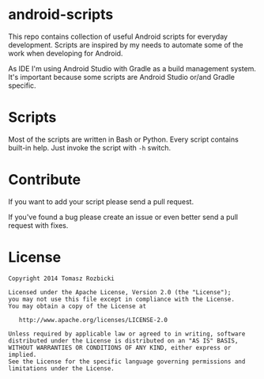 android-scripts
===============
This repo contains collection of useful Android scripts for everyday development. Scripts are inspired by my needs to automate some of the work when developing for Android.

As IDE I'm using Android Studio with Gradle as a build management system. It's important because some scripts are Android Studio or/and Gradle specific.


Scripts
==============
Most of the scripts are written in Bash or Python. Every script contains built-in help. Just invoke the script with `-h` switch.


Contribute
===============
If you want to add your script please send a pull request.

If you've found a bug please create an issue or even better send a pull request with fixes.


License
===============

    Copyright 2014 Tomasz Rozbicki

    Licensed under the Apache License, Version 2.0 (the "License");
    you may not use this file except in compliance with the License.
    You may obtain a copy of the License at

       http://www.apache.org/licenses/LICENSE-2.0

    Unless required by applicable law or agreed to in writing, software
    distributed under the License is distributed on an "AS IS" BASIS,
    WITHOUT WARRANTIES OR CONDITIONS OF ANY KIND, either express or implied.
    See the License for the specific language governing permissions and
    limitations under the License.


